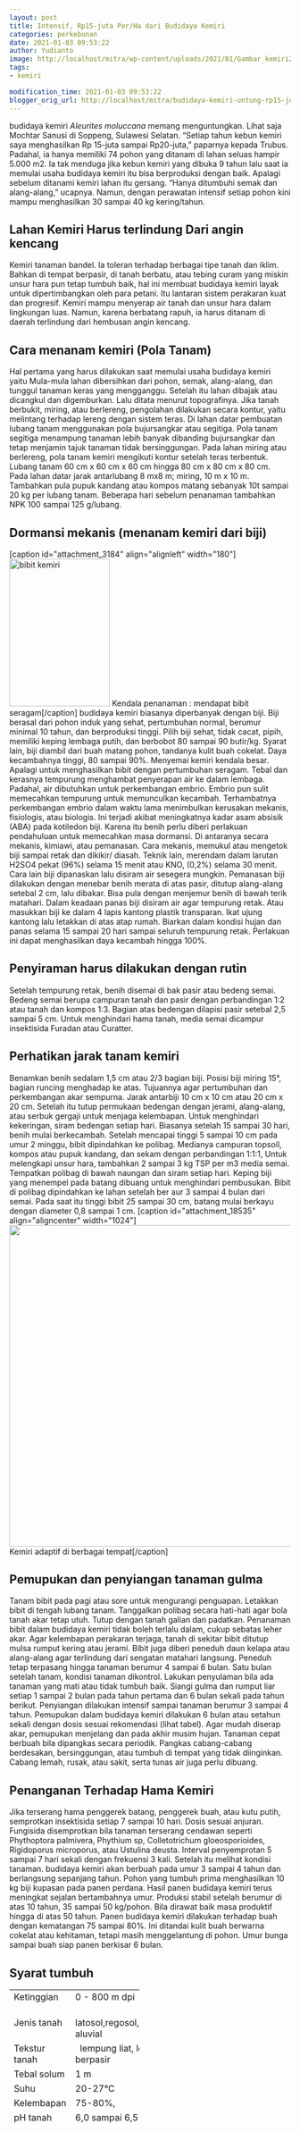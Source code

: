 ```yaml
---
layout: post
title: Intensif, Rp15-juta Per/Ha dari Budidaya Kemiri
categories: perkebunan
date: 2021-01-03 09:53:22
author: Yudianto
image: http://localhost/mitra/wp-content/uploads/2021/01/Gambar_kemiri2_1024x762.jpg
tags:
- kemiri

modification_time: 2021-01-03 09:53:22
blogger_orig_url: http://localhost/mitra/budidaya-kemiri-untung-rp15-juta-per-ha.html
---
```


budidaya kemiri <i>Aleurites moluccana</i> memang menguntungkan. Lihat saja Mochtar Sanusi di Soppeng, Sulawesi Selatan. “Setiap tahun kebun kemiri saya menghasilkan Rp 15-juta sampai Rp20-juta,” paparnya kepada Trubus. Padahal, ia hanya memiliki 74 pohon yang ditanam di lahan seluas hampir 5.000 m2.
Ia tak menduga jika kebun kemiri yang dibuka 9 tahun lalu saat ia memulai usaha budidaya kemiri itu bisa berproduksi dengan baik. Apalagi sebelum ditanami kemiri lahan itu gersang. “Hanya ditumbuhi semak dan alang-alang,” ucapnya. Namun, dengan perawatan intensif setiap pohon kini mampu menghasilkan 30 sampai 40 kg kering/tahun.
<h2 id="Daerah">Lahan Kemiri Harus terlindung Dari angin kencang</h2>
Kemiri tanaman bandel. Ia toleran terhadap berbagai tipe tanah dan iklim. Bahkan di tempat berpasir, di tanah berbatu, atau tebing curam yang miskin unsur hara pun tetap tumbuh baik, hal ini membuat budidaya kemiri layak untuk dipertimbangkan oleh para petani. Itu lantaran sistem perakaran kuat dan progresif.
Kemiri mampu menyerap air tanah dan unsur hara dalam lingkungan luas. Namun, karena berbatang rapuh, ia harus ditanam di daerah terlindung dari hembusan angin kencang.
<h2>Cara menanam kemiri (Pola Tanam)</h2>
Hal pertama yang harus dilakukan saat memulai usaha budidaya kemiri yaitu Mula-mula lahan dibersihkan dari pohon, semak, alang-alang, dan tunggul tanaman keras yang mengganggu. Setelah itu lahan dibajak atau dicangkul dan digemburkan. Lalu ditata menurut topografinya. Jika tanah berbukit, miring, atau berlereng, pengolahan dilakukan secara kontur, yaitu melintang terhadap lereng dengan sistem teras.
Di lahan datar pembuatan lubang tanam menggunakan pola bujursangkar atau segitiga. Pola tanam segitiga menampung tanaman lebih banyak dibanding bujursangkar dan tetap menjamin tajuk tanaman tidak bersinggungan. Pada lahan miring atau berlereng, pola tanam kemiri mengikuti kontur setelah teras terbentuk.
Lubang tanam 60 cm x 60 cm x 60 cm hingga 80 cm x 80 cm x 80 cm. Pada lahan datar jarak antarlubang 8 mx8 m; miring, 10 m x 10 m. Tambahkan pula pupuk kandang atau kompos matang sebanyak 10t sampai 20 kg per lubang tanam. Beberapa hari sebelum penanaman tambahkan NPK 100 sampai 125 g/lubang.
<h2 id="Daerah">Dormansi mekanis (menanam kemiri dari biji)</h2>
[caption id="attachment_3184" align="alignleft" width="180"]<a href="http://127.0.0.1/mitra/wp-content/uploads/2021/01/Gambar_kemiri_523x768.jpg"><img class="wp-image-3184" src="http://127.0.0.1/mitra/wp-content/uploads/2021/01/Gambar_kemiri_523x768.jpg" alt="bibit kemiri" width="180" height="264" /></a> Kendala penanaman : mendapat bibit seragam[/caption]
budidaya kemiri biasanya diperbanyak dengan biji. Biji berasal dari pohon induk yang sehat, pertumbuhan normal, berumur minimal 10 tahun, dan berproduksi tinggi. Pilih biji sehat, tidak cacat, pipih, memiliki keping lembaga putih, dan berbobot 80 sampai 90 butir/kg. Syarat lain, biji diambil dari buah matang pohon, tandanya kulit buah cokelat. Daya kecambahnya tinggi, 80 sampai 90%.
Menyemai kemiri kendala besar. Apalagi untuk menghasilkan bibit dengan pertumbuhan seragam. Tebal dan kerasnya tempurung menghambat penyerapan air ke dalam lembaga. Padahal, air dibutuhkan untuk perkembangan embrio.
Embrio pun sulit memecahkan tempurung untuk memunculkan kecambah. Terhambatnya perkembangan embrio dalam waktu lama menimbulkan kerusakan mekanis, fisiologis, atau biologis.
Ini terjadi akibat meningkatnya kadar asam absisik (ABA) pada kotiledon biji. Karena itu benih perlu diberi perlakuan pendahuluan untuk memecahkan masa dormansi. Di antaranya secara mekanis, kimiawi, atau pemanasan.
Cara mekanis, memukul atau mengetok biji sampai retak dan dikikir/ diasah. Teknik lain, merendam dalam larutan H2SO4 pekat (96%) selama 15 menit atau KNO, (0,2%) selama 30 menit. Cara lain biji dipanaskan lalu disiram air sesegera mungkin.
Pemanasan biji dilakukan dengan menebar benih merata di atas pasir, ditutup alang-alang setebal 2 cm, lalu dibakar. Bisa pula dengan menjemur benih di bawah terik matahari. Dalam keadaan panas biji disiram air agar tempurung retak.
Atau masukkan biji ke dalam 4 lapis kantong plastik transparan. Ikat ujung kantong lalu letakkan di atas atap rumah. Biarkan dalam kondisi hujan dan panas selama 15 sampai 20 hari sampai seluruh tempurung retak. Perlakuan ini dapat menghasilkan daya kecambah hingga 100%.
<h2 id="Penyiraman">Penyiraman harus dilakukan dengan rutin</h2>
Setelah tempurung retak, benih disemai di bak pasir atau bedeng semai. Bedeng semai berupa campuran tanah dan pasir dengan perbandingan 1:2 atau tanah dan kompos 1:3. Bagian atas bedengan dilapisi pasir setebal 2,5 sampai 5 cm. Untuk menghindari hama tanah, media semai dicampur insektisida Furadan atau Curatter.
<h2>Perhatikan jarak tanam kemiri</h2>
Benamkan benih sedalam 1,5 cm atau 2/3 bagian biji. Posisi biji miring 15°, bagian runcing menghadap ke atas. Tujuannya agar pertumbuhan dan perkembangan akar sempurna. Jarak antarbiji 10 cm x 10 cm atau 20 cm x 20 cm.
Setelah itu tutup permukaan bedengan dengan jerami, alang-alang, atau serbuk gergaji untuk menjaga kelembapan. Untuk menghindari kekeringan, siram bedengan setiap hari. Biasanya setelah 15 sampai 30 hari, benih mulai berkecambah.
Setelah mencapai tinggi 5 sampai 10 cm pada umur 2 minggu, bibit dipindahkan ke polibag. Medianya campuran topsoil, kompos atau pupuk kandang, dan sekam dengan perbandingan 1:1:1, Untuk melengkapi unsur hara, tambahkan 2 sampai 3 kg TSP per m3 media semai.
Tempatkan polibag di bawah naungan dan siram setiap hari. Keping biji yang menempel pada batang dibuang untuk menghindari pembusukan. Bibit di polibag dipindahkan ke lahan setelah ber aur 3 sampai 4 bulan dari semai. Pada saat itu tinggi bibit 25 sampai 30 cm, batang mulai berkayu dengan diameter 0,8 sampai 1 cm.
[caption id="attachment_18535" align="aligncenter" width="1024"]<img class="wp-image-18535 size-large" src="http://127.0.0.1/mitra/wp-content/uploads/2021/01/budidaya-kemiri--1024x576.jpg" alt="" width="1024" height="576" /> Kemiri adaptif di berbagai tempat[/caption]
<h2 id="Pupuk">Pemupukan dan penyiangan tanaman gulma</h2>
Tanam bibit pada pagi atau sore untuk mengurangi penguapan. Letakkan bibit di tengah lubang tanam. Tanggalkan polibag secara hati-hati agar bola tanah akar tetap utuh. Tutup dengan tanah galian dan padatkan. Penanaman bibit dalam budidaya kemiri tidak boleh terlalu dalam, cukup sebatas leher akar.
Agar kelembapan perakaran terjaga, tanah di sekitar bibit ditutup mulsa rumput kering atau jerami. Bibit juga diberi peneduh daun kelapa atau alang-alang agar terlindung dari sengatan matahari langsung. Peneduh tetap terpasang hingga tanaman berumur 4 sampai 6 bulan.
Satu bulan setelah tanam, kondisi tanaman dikontrol. Lakukan penyulaman bila ada tanaman yang mati atau tidak tumbuh baik. Siangi gulma dan rumput liar setiap 1 sampai 2 bulan pada tahun pertama dan 6 bulan sekali pada tahun berikut. Penyiangan dilakukan intensif sampai tanaman berumur 3 sampai 4 tahun.
Pemupukan dalam budidaya kemiri dilakukan 6 bulan atau setahun sekali dengan dosis sesuai rekomendasi (lihat tabel). Agar mudah diserap akar, pemupukan menjelang dan pada akhir musim hujan.
Tanaman cepat berbuah bila dipangkas secara periodik. Pangkas cabang-cabang berdesakan, bersinggungan, atau tumbuh di tempat yang tidak diinginkan. Cabang lemah, rusak, atau sakit, serta tunas air juga perlu dibuang.
<h2>Penanganan Terhadap Hama Kemiri</h2>
Jika terserang hama penggerek batang, penggerek buah, atau kutu putih, semprotkan insektisida setiap 7 sampai 10 hari. Dosis sesuai anjuran. Fungisida disemprotkan bila tanaman terserang cendawan seperti Phythoptora palmivera, Phythium sp, Colletotrichum gloeosporioides, Rigidoporus microporus, atau Ustulina deusta. Interval penyemprotan 5 sampai 7 hari sekali dengan frekuensi 3 kali. Setelah itu melihat kondisi tanaman.
budidaya kemiri akan berbuah pada umur 3 sampai 4 tahun dan berlangsung sepanjang tahun. Pohon yang tumbuh prima menghasilkan 10 kg biji kupasan pada panen perdana. Hasil panen budidaya kemiri terus meningkat sejalan bertambahnya umur. Produksi stabil setelah berumur di atas 10 tahun, 35 sampai 50 kg/pohon. Bila dirawat baik masa produktif hingga di atas 50 tahun.
Panen budidaya kemiri dilakukan terhadap buah dengan kematangan 75 sampai 80%. Ini ditandai kulit buah berwarna cokelat atau kehitaman, tetapi masih menggelantung di pohon. Umur bunga sampai buah siap panen berkisar 6 bulan.
<h2 id="tumbuh">Syarat tumbuh</h2>
<table style="width: 233px; height: 244px;">
<tbody>
<tr>
<td style="width: 85px;">Ketinggian</td>
<td style="width: 147px;">0 - 800 m dpi</td>
</tr>
<tr>
<td style="width: 85px;">Jenis tanah</td>
<td style="width: 147px;">&nbsp;
latosol,regosol,andosol, aluvial</td>
</tr>
<tr>
<td style="width: 85px;">Tekstur tanah</td>
<td style="width: 147px;">&nbsp;
lempung liat,
lempung berpasir</td>
</tr>
<tr>
<td style="width: 85px;">Tebal solum</td>
<td style="width: 147px;">1 m</td>
</tr>
<tr>
<td style="width: 85px;">Suhu</td>
<td style="width: 147px;">20-27°C</td>
</tr>
<tr>
<td style="width: 85px;">Kelembapan</td>
<td style="width: 147px;">75-80%,</td>
</tr>
<tr>
<td style="width: 85px;">pH tanah</td>
<td style="width: 147px;">6,0 sampai 6,5</td>
</tr>
<tr>
<td style="width: 85px;">Curah hujan</td>
<td style="width: 147px;">&nbsp;
1.000 sampai 2.500 mm/
tahun</td>
</tr>
<tr>
<td style="width: 85px;">Hari hujan</td>
<td style="width: 147px;">80 sampai 110 hari/tahun</td>
</tr>
<tr>
<td style="width: 85px;"></td>
<td style="width: 147px;"></td>
</tr>
</tbody>
</table>
<!-- DivTable.com -->
&nbsp;
